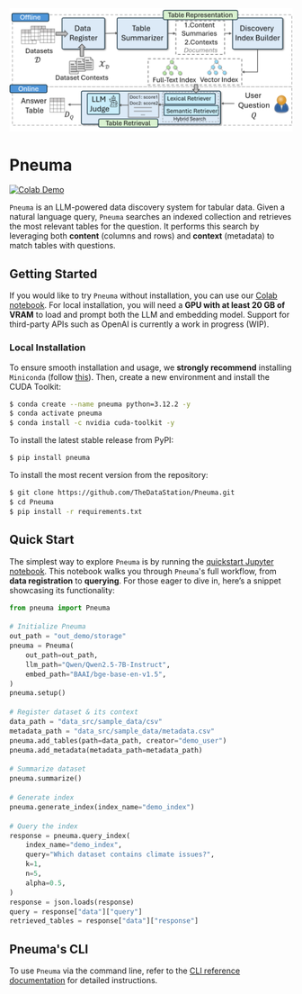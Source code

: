 ![pneuma-banner](pneuma/pneuma-architecture.png)

# Pneuma
[![Colab Demo](https://colab.research.google.com/assets/colab-badge.svg)](https://colab.research.google.com/github/TheDataStation/Pneuma/blob/main/quickstart-colab.ipynb)

`Pneuma` is an LLM-powered data discovery system for tabular data. Given a natural language query,
`Pneuma` searches an indexed collection and retrieves the most relevant tables for the question. It performs this search by leveraging both **content** (columns and rows) and **context** (metadata) to match tables with questions.


## Getting Started

If you would like to try `Pneuma` without installation, you can use our [Colab notebook](https://colab.research.google.com/github/TheDataStation/Pneuma/blob/main/quickstart.ipynb). For local installation, you will need a **GPU with at least 20 GB of VRAM** to load and prompt both the LLM and embedding model. Support for third-party APIs such as OpenAI is currently a work in progress (WIP).

### Local Installation

To ensure smooth installation and usage, we **strongly recommend** installing `Miniconda` (follow [this](https://docs.anaconda.com/miniconda/install/)). Then, create a new environment and install the CUDA Toolkit:

```bash
$ conda create --name pneuma python=3.12.2 -y
$ conda activate pneuma
$ conda install -c nvidia cuda-toolkit -y
```

To install the latest stable release from PyPI:

```bash
$ pip install pneuma
```

To install the most recent version from the repository:

```bash
$ git clone https://github.com/TheDataStation/Pneuma.git
$ cd Pneuma
$ pip install -r requirements.txt
```

## Quick Start

The simplest way to explore `Pneuma` is by running the [quickstart Jupyter notebook](quickstart.ipynb). This notebook walks you through `Pneuma`'s full workflow, from **data registration** to **querying**. For those eager to dive in, here’s a snippet showcasing its functionality:

```python
from pneuma import Pneuma

# Initialize Pneuma
out_path = "out_demo/storage"
pneuma = Pneuma(
    out_path=out_path,
    llm_path="Qwen/Qwen2.5-7B-Instruct",
    embed_path="BAAI/bge-base-en-v1.5",
)
pneuma.setup()

# Register dataset & its context
data_path = "data_src/sample_data/csv"
metadata_path = "data_src/sample_data/metadata.csv"
pneuma.add_tables(path=data_path, creator="demo_user")
pneuma.add_metadata(metadata_path=metadata_path)

# Summarize dataset
pneuma.summarize()

# Generate index
pneuma.generate_index(index_name="demo_index")

# Query the index
response = pneuma.query_index(
    index_name="demo_index",
    query="Which dataset contains climate issues?",
    k=1,
    n=5,
    alpha=0.5,
)
response = json.loads(response)
query = response["data"]["query"]
retrieved_tables = response["data"]["response"]
```

## Pneuma's CLI

To use `Pneuma` via the command line, refer to the [CLI reference documentation](pneuma/cli.md) for detailed instructions.
